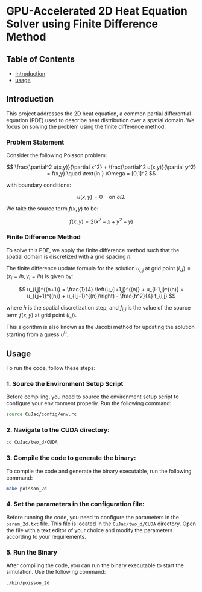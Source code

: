 # GPU-Accelerated 2D Heat Equation Solver using Finite Difference Method

## Table of Contents
- [Introduction](#introduction)
- [usage](#usage)

## Introduction

This project addresses the 2D heat equation, a common partial differential equation (PDE) used to describe heat distribution over a spatial domain. 
We focus on solving the problem using the finite difference method.

### Problem Statement

Consider the following Poisson problem:

$$
\frac{\partial^2 u(x,y)}{\partial x^2} + \frac{\partial^2 u(x,y)}{\partial y^2} = f(x,y) \quad \text{in } \Omega = [0,1]^2
$$

with boundary conditions:

$$
u(x,y) = 0 \quad \text{on } \partial \Omega.
$$

We take the source term $f(x,y)$ to be:

$$
f(x,y) = 2 \left(x^2 - x + y^2 - y\right)
$$

### Finite Difference Method

To solve this PDE, we apply the finite difference method such that the spatial domain is discretized with a grid spacing $h$.

The finite difference update formula for the solution $u_{i,j}$ at grid point $(i,j) \equiv (x_i=ih, y_i=ih)$ is given by:

$$
u_{i,j}^{(n+1)} = \frac{1}{4} \left(u_{i+1,j}^{(n)} + u_{i-1,j}^{(n)} + u_{i,j+1}^{(n)} + u_{i,j-1}^{(n)}\right) - \frac{h^2}{4} f_{i,j}
$$

where $h$ is the spatial discretization step, and $f_{i,j}$ is the value of the source term $f(x,y)$ at grid point $(i,j)$.

This algorithm is also known as the Jacobi method for updating the solution starting from a guess $u^0$.


## Usage

To run the code, follow these steps:

### 1. Source the Environment Setup Script

Before compiling, you need to source the environment setup script to configure your environment properly. 
Run the following command:

```bash
source CuJac/config/env.rc
```

### 2. **Navigate to the CUDA directory:**

```bash
cd CuJac/two_d/CUDA
```

### 3. **Compile the code to generate the binary:**

To compile the code and generate the binary executable, run the following command:

```bash
make poisson_2d
```

### 4. **Set the parameters in the configuration file:**

Before running the code, you need to configure the parameters in the `param_2d.txt` file. 
This file is located in the `CuJac/two_d/CUDA` directory. Open the file with a text editor of your choice and 
modify the parameters according to your requirements.

### 5. Run the Binary

After compiling the code, you can run the binary executable to start the simulation. Use the following command:

```bash
./bin/poisson_2d
```
